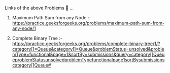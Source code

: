 Links of the above Problems 🦖
...

1) Maximum Path Sum from any Node :- https://practice.geeksforgeeks.org/problems/maximum-path-sum-from-any-node/1

2) Complete Binary Tree :- https://practice.geeksforgeeks.org/problems/complete-binary-tree/1/?category[]=Queue&category[]=Queue&problemStatus=unsolved&problemType=functional&page=1&sortBy=submissions&query=category[]QueueproblemStatusunsolvedproblemTypefunctionalpage1sortBysubmissionscategory[]Queue#
